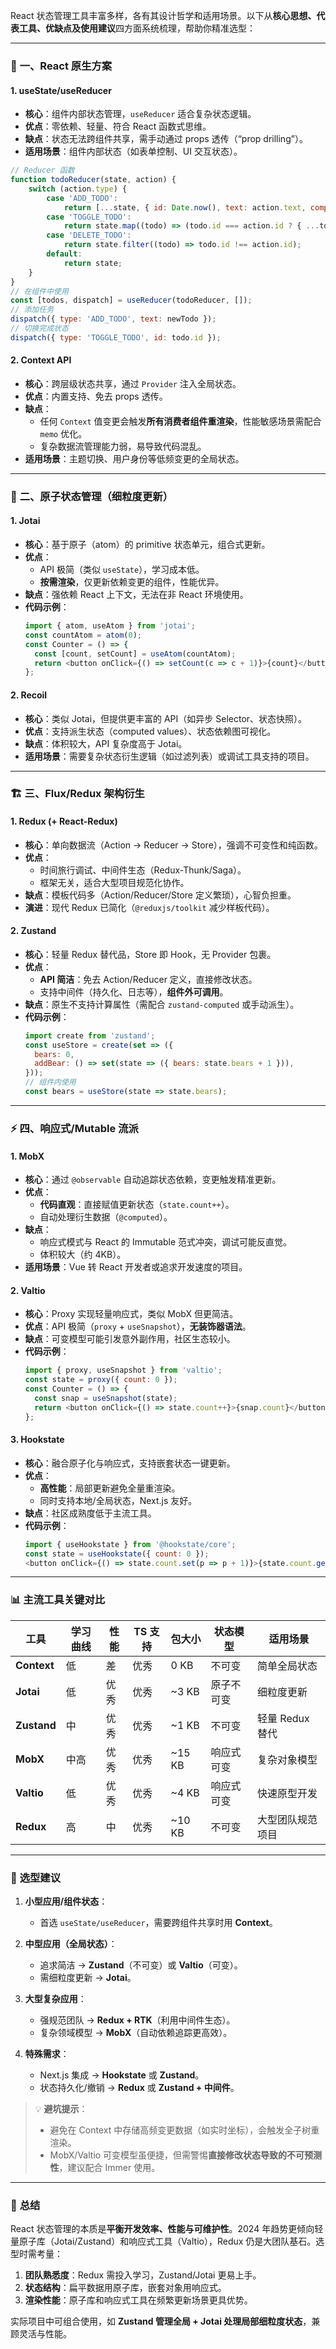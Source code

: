 React 状态管理工具丰富多样，各有其设计哲学和适用场景。以下从**核心思想、代表工具、优缺点及使用建议**四方面系统梳理，帮助你精准选型：

---

### 🔄 **一、React 原生方案**
#### 1. **useState/useReducer**
- **核心**：组件内部状态管理，`useReducer` 适合复杂状态逻辑。
- **优点**：零依赖、轻量、符合 React 函数式思维。
- **缺点**：状态无法跨组件共享，需手动通过 props 透传（“prop drilling”）。
- **适用场景**：组件内部状态（如表单控制、UI 交互状态）。

```js
// Reducer 函数
function todoReducer(state, action) {
    switch (action.type) {
        case 'ADD_TODO':
            return [...state, { id: Date.now(), text: action.text, completed: false }];
        case 'TOGGLE_TODO':
            return state.map((todo) => (todo.id === action.id ? { ...todo, completed: !todo.completed } : todo));
        case 'DELETE_TODO':
            return state.filter((todo) => todo.id !== action.id);
        default:
            return state;
    }
}
// 在组件中使用
const [todos, dispatch] = useReducer(todoReducer, []);
// 添加任务
dispatch({ type: 'ADD_TODO', text: newTodo });
// 切换完成状态
dispatch({ type: 'TOGGLE_TODO', id: todo.id });
```

#### 2. **Context API**
- **核心**：跨层级状态共享，通过 `Provider` 注入全局状态。
- **优点**：内置支持、免去 props 透传。
- **缺点**：
    - 任何 `Context` 值变更会触发**所有消费者组件重渲染**，性能敏感场景需配合 `memo` 优化。
    - 复杂数据流管理能力弱，易导致代码混乱。
- **适用场景**：主题切换、用户身份等低频变更的全局状态。

---

### 🧩 **二、原子状态管理（细粒度更新）**
#### 1. **Jotai**
- **核心**：基于原子（atom）的 primitive 状态单元，组合式更新。
- **优点**：
    - API 极简（类似 `useState`），学习成本低。
    - **按需渲染**，仅更新依赖变更的组件，性能优异。
- **缺点**：强依赖 React 上下文，无法在非 React 环境使用。
- **代码示例**：
  ```javascript
  import { atom, useAtom } from 'jotai';
  const countAtom = atom(0);
  const Counter = () => {
    const [count, setCount] = useAtom(countAtom);
    return <button onClick={() => setCount(c => c + 1)}>{count}</button>;
  };
  ```

#### 2. **Recoil**
- **核心**：类似 Jotai，但提供更丰富的 API（如异步 Selector、状态快照）。
- **优点**：支持派生状态（computed values）、状态依赖图可视化。
- **缺点**：体积较大，API 复杂度高于 Jotai。
- **适用场景**：需要复杂状态衍生逻辑（如过滤列表）或调试工具支持的项目。

---

### 🏗 **三、Flux/Redux 架构衍生**
#### 1. **Redux (+ React-Redux)**
- **核心**：单向数据流（Action → Reducer → Store），强调不可变性和纯函数。
- **优点**：
    - 时间旅行调试、中间件生态（Redux-Thunk/Saga）。
    - 框架无关，适合大型项目规范化协作。
- **缺点**：模板代码多（Action/Reducer/Store 定义繁琐），心智负担重。
- **演进**：现代 Redux 已简化（`@reduxjs/toolkit` 减少样板代码）。

#### 2. **Zustand**
- **核心**：轻量 Redux 替代品，Store 即 Hook，无 Provider 包裹。
- **优点**：
    - **API 简洁**：免去 Action/Reducer 定义，直接修改状态。
    - 支持中间件（持久化、日志等），**组件外可调用**。
- **缺点**：原生不支持计算属性（需配合 `zustand-computed` 或手动派生）。
- **代码示例**：
  ```javascript
  import create from 'zustand';
  const useStore = create(set => ({
    bears: 0,
    addBear: () => set(state => ({ bears: state.bears + 1 })),
  }));
  // 组件内使用
  const bears = useStore(state => state.bears);
  ```

---

### ⚡ **四、响应式/Mutable 流派**
#### 1. **MobX**
- **核心**：通过 `@observable` 自动追踪状态依赖，变更触发精准更新。
- **优点**：
    - **代码直观**：直接赋值更新状态（`state.count++`）。
    - 自动处理衍生数据（`@computed`）。
- **缺点**：
    - 响应式模式与 React 的 Immutable 范式冲突，调试可能反直觉。
    - 体积较大（约 4KB）。
- **适用场景**：Vue 转 React 开发者或追求开发速度的项目。

#### 2. **Valtio**
- **核心**：Proxy 实现轻量响应式，类似 MobX 但更简洁。
- **优点**：API 极简（`proxy` + `useSnapshot`），**无装饰器语法**。
- **缺点**：可变模型可能引发意外副作用，社区生态较小。
- **代码示例**：
  ```javascript
  import { proxy, useSnapshot } from 'valtio';
  const state = proxy({ count: 0 });
  const Counter = () => {
    const snap = useSnapshot(state);
    return <button onClick={() => state.count++}>{snap.count}</button>;
  };
  ```

#### 3. **Hookstate**
- **核心**：融合原子化与响应式，支持嵌套状态一键更新。
- **优点**：
    - **高性能**：局部更新避免全量重渲染。
    - 同时支持本地/全局状态，Next.js 友好。
- **缺点**：社区成熟度低于主流工具。
- **代码示例**：
  ```javascript
  import { useHookstate } from '@hookstate/core';
  const state = useHookstate({ count: 0 });
  <button onClick={() => state.count.set(p => p + 1)}>{state.count.get()}</button>
  ```

---

### 📊 **主流工具关键对比**
| **工具**       | **学习曲线** | **性能** | **TS 支持** | **包大小** | **状态模型**   | **适用场景**               |
|----------------|-------------|----------|-------------|------------|----------------|--------------------------|
| **Context**    | 低          | 差       | 优秀        | 0 KB       | 不可变         | 简单全局状态             |
| **Jotai**      | 低          | 优秀     | 优秀        | ~3 KB      | 原子不可变     | 细粒度更新               |
| **Zustand**    | 中          | 优秀     | 优秀        | ~1 KB      | 不可变         | 轻量 Redux 替代          |
| **MobX**       | 中高        | 优秀     | 优秀        | ~15 KB     | 响应式可变     | 复杂对象模型             |
| **Valtio**     | 低          | 优秀     | 优秀        | ~4 KB      | 响应式可变     | 快速原型开发             |
| **Redux**      | 高          | 中       | 优秀        | ~10 KB     | 不可变         | 大型团队规范项目         |

---

### 🧭 **选型建议**
1. **小型应用/组件状态**：
    - 首选 `useState/useReducer`，需要跨组件共享时用 **Context**。

2. **中型应用（全局状态）**：
    - 追求简洁 → **Zustand**（不可变）或 **Valtio**（可变）。
    - 需细粒度更新 → **Jotai**。

3. **大型复杂应用**：
    - 强规范团队 → **Redux + RTK**（利用中间件生态）。
    - 复杂领域模型 → **MobX**（自动依赖追踪更高效）。

4. **特殊需求**：
    - Next.js 集成 → **Hookstate** 或 **Zustand**。
    - 状态持久化/撤销 → **Redux** 或 **Zustand + 中间件**。

> 💡 **避坑提示**：
> - 避免在 Context 中存储高频变更数据（如实时坐标），会触发全子树重渲染。
> - MobX/Valtio 可变模型虽便捷，但需警惕**直接修改状态导致的不可预测性**，建议配合 Immer 使用。

---

### 💎 **总结**
React 状态管理的本质是**平衡开发效率、性能与可维护性**。2024 年趋势更倾向轻量原子库（Jotai/Zustand）和响应式工具（Valtio），Redux 仍是大团队基石。选型时需考量：
1. **团队熟悉度**：Redux 需投入学习，Zustand/Jotai 更易上手。
2. **状态结构**：扁平数据用原子库，嵌套对象用响应式。
3. **渲染性能**：原子库和响应式工具在频繁更新场景更具优势。

实际项目中可组合使用，如 **Zustand 管理全局 + Jotai 处理局部细粒度状态**，兼顾灵活与性能。
